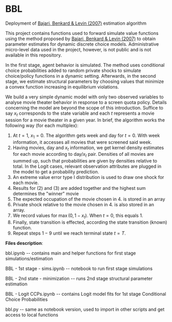 # BBL
Deployment of [Bajari, Benkard &amp; Levin (2007)](https://web.stanford.edu/~lanierb/research/Estimating_Dynamic_Models_EMA.pdf) estimation algorithm

This project contains functions used to forward simulate value functions using the method proposed by [Bajari, Benkard &amp; Levin (2007)](https://web.stanford.edu/~lanierb/research/Estimating_Dynamic_Models_EMA.pdf) to obtain parameter estimates for dynamic discrete choice models. Administrative micro-level data used in the project, however, is not public and is not available in this repository.

In the first stage, agent behavior is simulated. The method uses conditional choice probabilities added to random private shocks to simulate choice/policy functions in a dynamic setting. Afterwards, in the second stage, we estimate structural parameters by choosing values that minimize a convex function increasing in equilibrium violations.

We build a very simple dynamic model with only two observed variables to analyse movie theater behavior in response to a screen quota policy. Details concerning the model are beyond the scope of this introduction. Suffice to say $x_t$ corresponds to the state variable and each $t$ represents a movie session for a movie theater in a given year. In brief, the algorithm works the following way (for each multiplex):
1. At $t=1$, $x_1 = 0$. The algorithm gets week and day for $t=0$. With week information, it accesses all movies that were screened said week.
1. Having movies, day and $x_t$ information, we get kernel density estimates for each movie according to day/$x_t$ pair. Densities of all movies are summed up, such that probabilities are given by densities relative to total. In the Logit cases, relevant observation attributes are plugged in the model to get a probability prediction.
1. An extreme value error type I distribution is used to draw one shock for each movie.
1. Results for (2) and (3) are added together and the highest sum determines the "winner" movie
1. The expected occupation of the movie chosen in 4. is stored in an array
1. Private shock relative to the movie chosen in 4. is also stored in an array.
1. We record values for $\max(0,1 - x_t)$. When $t=0$, this equals $1$.
1. Finally, state transition is effected, according the state transition (known) function.
1. Repeat steps $1-9$ until we reach terminal state $t=T$.

**Files description**:

bbl.ipynb -- contains main and helper functions for first stage simulations/estimation 

BBL - 1st stage - sims.ipynb -- notebook to run first stage simulations 

BBL - 2nd state - minimization -- runs 2nd stage structural parameter estimation 

BBL - Logit CCPs.ipynb -- contains Logit model fits for 1st stage Conditional Choice Probabilities 

bbl.py -- same as notebook version, used to import in other scripts and get access to local functions
